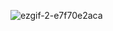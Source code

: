 ![ezgif-2-e7f70e2aca](https://github.com/user-attachments/assets/8919f66d-0d21-4b8c-bc35-ea857d6b9736)
